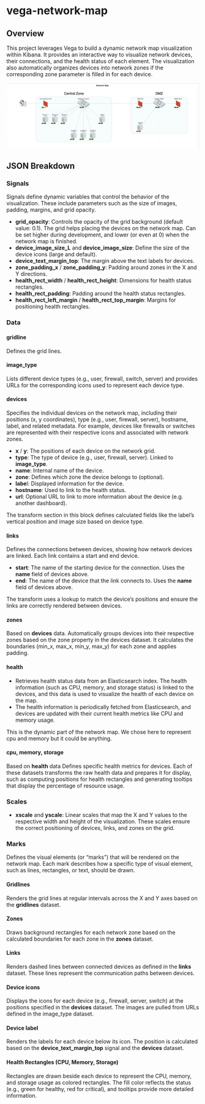 # vega-network-map

## Overview

This project leverages Vega to build a dynamic network map visualization within Kibana. It provides an interactive way to visualize network devices, their connections, and the health status of each element. The visualization also automatically organizes devices into network zones if the corresponding zone parameter is filled in for each device.

![network map image example](<img/example.png>)

## JSON Breakdown

### Signals

Signals define dynamic variables that control the behavior of the visualization. These include parameters such as the size of images, padding, margins, and grid opacity.
- **grid_opacity**: Controls the opacity of the grid background (default value: 0.1). The grid helps placing the devices on the network map. Can be set higher during development, and lower (or even at 0) when the network map is finished.
- **device_image_size_L** and **device_image_size**: Define the size of the device icons (large and default).
- **device_text_margin_top**: The margin above the text labels for devices.
- **zone_padding_x** / **zone_padding_y**: Padding around zones in the X and Y directions.
- **health_rect_width** / **health_rect_height**: Dimensions for health status rectangles.
- **health_rect_padding**: Padding around the health status rectangles.
- **health_rect_left_margin** / **health_rect_top_margin**: Margins for positioning health rectangles.

### Data

#### gridline

Defines the grid lines.

#### image_type

Lists different device types (e.g., user, firewall, switch, server) and provides URLs for the corresponding icons used to represent each device type.

#### devices

Specifies the individual devices on the network map, including their positions (x, y coordinates), type (e.g., user, firewall, server), hostname, label, and related metadata. For example, devices like firewalls or switches are represented with their respective icons and associated with network zones.
- **x** / **y**: The positions of each device on the network grid.
- **type**: The type of device (e.g., user, firewall, server). Linked to **image_type**.
- **name**: Internal name of the device.
- **zone**: Defines which zone the device belongs to (optional).
- **labe**l: Displayed information for the device.
- **hostname**: Used to link to the health status.
- **url**: Optional URL to link to more information about the device (e.g. another dashboard).

The transform section in this block defines calculated fields like the label’s vertical position and image size based on device type.

#### links

Defines the connections between devices, showing how network devices are linked. Each link contains a start and end device.
- **start**: The name of the starting device for the connection. Uses the **name** field of devices above.
- **end**: The name of the device that the link connects to. Uses the **name** field of devices above.

The transform uses a lookup to match the device’s positions and ensure the links are correctly rendered between devices.

#### zones

Based on **devices** data.
Automatically groups devices into their respective zones based on the zone property in the devices dataset. It calculates the boundaries (min_x, max_x, min_y, max_y) for each zone and applies padding.

#### health

- Retrieves health status data from an Elasticsearch index. The health information (such as CPU, memory, and storage status) is linked to the devices, and this data is used to visualize the health of each device on the map.
- The health information is periodically fetched from Elasticsearch, and devices are updated with their current health metrics like CPU and memory usage. 

This is the dynamic part of the network map. We chose here to represent cpu and memory but it could be anything.

#### cpu, memory, storage

Based on **health** data
Defines specific health metrics for devices. Each of these datasets transforms the raw health data and prepares it for display, such as computing positions for health rectangles and generating tooltips that display the percentage of resource usage.

### Scales

- **xscale** and **yscale**: Linear scales that map the X and Y values to the respective width and height of the visualization. These scales ensure the correct positioning of devices, links, and zones on the grid.

### Marks

Defines the visual elements (or “marks”) that will be rendered on the network map. Each mark describes how a specific type of visual element, such as lines, rectangles, or text, should be drawn.

#### Gridlines

Renders the grid lines at regular intervals across the X and Y axes based on the **gridlines** dataset.

#### Zones

Draws background rectangles for each network zone based on the calculated boundaries for each zone in the **zones** dataset.

#### Links

Renders dashed lines between connected devices as defined in the **links** dataset. These lines represent the communication paths between devices.

#### Device icons

Displays the icons for each device (e.g., firewall, server, switch) at the positions specified in the **devices** dataset. The images are pulled from URLs defined in the image_type dataset.

#### Device label

Renders the labels for each device below its icon. The position is calculated based on the **device_text_margin_top** signal and the **devices** dataset.

#### Health Rectangles (CPU, Memory, Storage)

Rectangles are drawn beside each device to represent the CPU, memory, and storage usage as colored rectangles. The fill color reflects the status (e.g., green for healthy, red for critical), and tooltips provide more detailed information.

